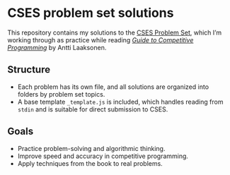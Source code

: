 # CSES problem set solutions

This repository contains my solutions to the [CSES Problem Set](https://cses.fi/problemset/), which I’m working through as practice while reading [*Guide to Competitive Programming*](https://a.co/d/becTpe3) by Antti Laaksonen.

## Structure

- Each problem has its own file, and all solutions are organized into folders by problem set topics.  
- A base template `_template.js` is included, which handles reading from `stdin` and is suitable for direct submission to CSES.

## Goals

- Practice problem-solving and algorithmic thinking.
- Improve speed and accuracy in competitive programming.
- Apply techniques from the book to real problems.
